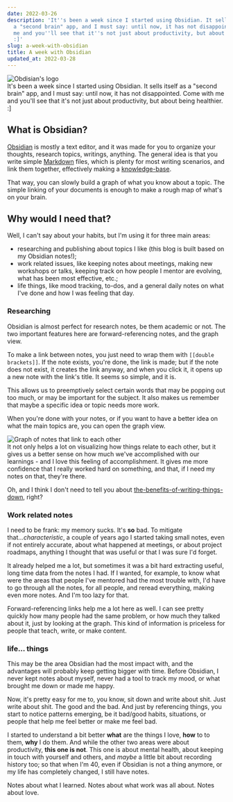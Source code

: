 ```yaml
---
date: 2022-03-26
description: 'It''s been a week since I started using Obsidian. It sells itself as
  a "second brain" app, and I must say: until now, it has not disappointed. Come with
  me and you''ll see that it''s not just about productivity, but about being healthier.
  :]'
slug: a-week-with-obsidian
title: A week with Obsidian
updated_at: 2022-03-28
---
```

   
![Obdisian's logo](./assets/obsidian-logo.png)   
It's been a week since I started using Obsidian. It sells itself as a "second brain" app, and I must say: until now, it has not disappointed. Come with me and you'll see that it's not just about productivity, but about being healthier. :]   
   
## What is Obsidian?   
[Obsidian](https://obsidian.md/) is mostly a text editor, and it was made for you to organize your thoughts, research topics, writings, anything. The general idea is that you write simple [Markdown](./notes/Markdown) files, which is plenty for most writing scenarios, and link them together, effectively making a [knowledge-base](./notes/knowledge-base).   
   
That way, you can slowly build a graph of what you know about a topic. The simple linking of your documents is enough to make a rough map of what's on your brain.   
   
## Why would I need that?   
Well, I can't say about your habits, but I'm using it for three main areas:   
   
- researching and publishing about topics I like (this blog is built based on my Obsidian notes!);   
- work related issues, like keeping notes about meetings, making new workshops or talks, keeping track on how people I mentor are evolving, what has been most effective, etc.;   
- life things, like mood tracking, to-dos, and a general daily notes on what I've done and how I was feeling that day.   
### Researching    
Obsidian is almost perfect for research notes, be them academic or not. The two important features here are forward-referencing notes, and the graph view.   
   
To make a link between notes, you just need to wrap them with `[[double brackets]]`. If the note exists, you're done, the link is made; but if the note does not exist, it creates the link anyway, and when you click it, it opens up a new note with the link's title. It seems so simple, and it is.    
   
This allows us to preemptively select certain words that may be popping out too much, or may be important for the subject. It also makes us remember that maybe a specific idea or topic needs more work.   
   
When you're done with your notes, or if you want to have a better idea on what the main topics are, you can open the graph view.   
   
![Graph of notes that link to each other](./assets/obsidian-graph.png)   
It not only helps a lot on visualizing how things relate to each other, but it gives us a better sense on how much we've accomplished with our learnings - and I love this feeling of accomplishment. It gives me more confidence that I really worked hard on something, and that, if I need my notes on that, they're there.   
   
Oh, and I think I don't need to tell you about [the-benefits-of-writing-things-down](./notes/the-benefits-of-writing-things-down), right?   
   
### Work related notes    
I need to be frank: my memory sucks. It's **so** bad. To mitigate that...*characteristic*, a couple of years ago I started taking small notes, even if not entirely accurate, about what happened at meetings, or about project roadmaps, anything I thought that was useful or that I was sure I'd forget.   
   
It already helped me a lot, but sometimes it was a bit hard extracting useful, long time data from the notes I had. If I wanted, for example, to know what were the areas that people I've mentored had the most trouble with, I'd have to go through all the notes, for all people, and reread everything, making even more notes. And I'm too lazy for that.   
   
Forward-referencing links help me a lot here as well. I can see pretty quickly how many people had the same problem, or how much they talked about it, just by looking at the graph. This kind of information is priceless for people that teach, write, or make content.   
   
### life... things    
This may be the area Obsidian had the most impact with, and the advantages will probably keep getting bigger with time. Before Obsidian, I never kept notes about myself, never had a tool to track my mood, or what brought me down or made me happy.   
   
Now, it's pretty easy for me to, you know, sit down and write about shit. Just write about shit. The good and the bad. And just by referencing things, you start to notice patterns emerging, be it bad/good habits, situations, or people that help me feel better or make me feel bad.   
   
I started to understand a bit better **what** are the things I love, **how** to to them, **why** I do them. And while the other two areas were about productivity, **this one is not**. This one is about mental health, about keeping in touch with yourself and others, and *maybe* a little bit about recording history too; so that when I'm 40, even if Obsidian is not a thing anymore, or my life has completely changed, I still have notes.   
   
Notes about what I learned. Notes about what work was all about. Notes about love.